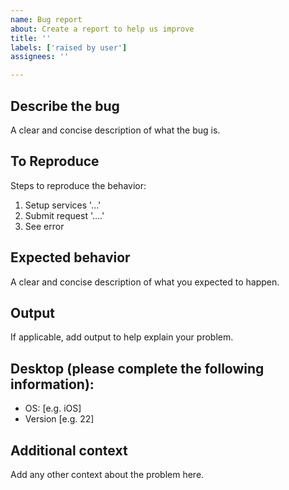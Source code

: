 ```yaml
---
name: Bug report
about: Create a report to help us improve
title: ''
labels: ['raised by user']
assignees: ''

---
```


## Describe the bug
A clear and concise description of what the bug is.

## To Reproduce
Steps to reproduce the behavior:
1. Setup services '...'
2. Submit request '....'
3. See error

## Expected behavior
A clear and concise description of what you expected to happen.

## Output
If applicable, add output to help explain your problem.

## Desktop (please complete the following information):
 - OS: [e.g. iOS]
 - Version [e.g. 22]

## Additional context
Add any other context about the problem here.
